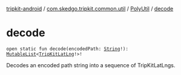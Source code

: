 [tripkit-android](../../index.md) / [com.skedgo.tripkit.common.util](../index.md) / [PolyUtil](index.md) / [decode](./decode.md)

# decode

`open static fun decode(encodedPath: `[`String`](https://kotlinlang.org/api/latest/jvm/stdlib/kotlin/-string/index.html)`!): `[`MutableList`](https://kotlinlang.org/api/latest/jvm/stdlib/kotlin.collections/-mutable-list/index.html)`<`[`TripKitLatLng`](../-trip-kit-lat-lng/index.md)`!>!`

Decodes an encoded path string into a sequence of TripKitLatLngs.

